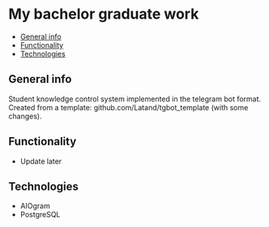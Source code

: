 # My bachelor graduate work

* [General info](#general-info)
* [Functionality](#functionality)
* [Technologies](#technologies)

## General info

Student knowledge control system implemented in the telegram bot format.  
Created from a template: github.com/Latand/tgbot_template (with some changes).

## Functionality

* Update later

## Technologies

* AIOgram
* PostgreSQL